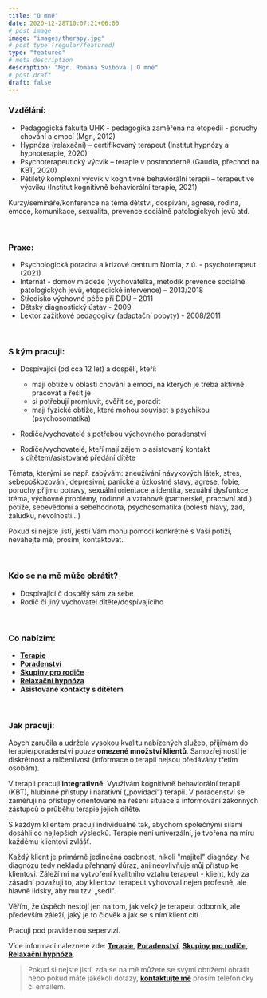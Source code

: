 ```yaml
---
title: "O mně"
date: 2020-12-28T10:07:21+06:00
# post image
image: "images/therapy.jpg"
# post type (regular/featured)
type: "featured"
# meta description
description: "Mgr. Romana Svíbová | O mně"
# post draft
draft: false
---
```


### Vzdělání:
- Pedagogická fakulta UHK - pedagogika zaměřená na etopedii - poruchy chování a emocí (Mgr., 2012)
- Hypnóza (relaxační) – certifikovaný terapeut (Institut hypnózy a hypnoterapie, 2020)
- Psychoterapeutický výcvik – terapie v postmoderně (Gaudia, přechod na KBT, 2020)
- Pětiletý komplexní výcvik v kognitivně behaviorální terapii – terapeut ve výcviku (Institut kognitivně behaviorální terapie, 2021)

Kurzy/semináře/konference na téma dětství, dospívání, agrese, rodina, emoce, komunikace, sexualita, prevence sociálně patologických jevů atd.

<br>

### Praxe:
- Psychologická poradna a krizové centrum Nomia, z.ú. - psychoterapeut (2021)
- Internát - domov mládeže (vychovatelka, metodik prevence sociálně patologických jevů, etopedické intervence) – 2013/2018
- Středisko výchovné péče při DDÚ – 2011
- Dětský diagnostický ústav - 2009
- Lektor zážitkové pedagogiky (adaptační pobyty) - 2008/2011

<br>

### S kým pracuji:
- Dospívající (od cca 12 let) a dospělí, kteří:


  - mají obtíže v oblasti chování a emocí, na kterých je třeba aktivně pracovat a řešit je
  - si potřebují promluvit, svěřit se, poradit 
  - mají fyzické obtíže, které mohou souviset s psychikou (psychosomatika)
- Rodiče/vychovatelé s potřebou výchovného poradenství
- Rodiče/vychovatelé, kteří mají zájem o asistovaný kontakt s dítětem/asistované předání dítěte

Témata, kterými se např. zabývám: zneužívání návykových látek, stres, sebepoškozování, depresivní, panické a úzkostné stavy, agrese, fobie, poruchy přijmu potravy, sexuální orientace a identita, sexuální dysfunkce, tréma, výchovné problémy, rodinné a vztahové (partnerské, pracovní atd.) potíže, sebevědomí a sebehodnota, psychosomatika (bolesti hlavy, zad, žaludku, nevolnosti…)

Pokud si nejste jistí, jestli Vám mohu pomoci konkrétně s Vaší potíží, neváhejte mě, prosím, kontaktovat.

<br>

### Kdo se na mě může obrátit?
- Dospívající č dospělý sám za sebe 
- Rodič či jiný vychovatel dítěte/dospívajícího 

<br>

### Co nabízím:
- [**Terapie**](/terapie)
- [**Poradenství**](/poradenstvi)
- [**Skupiny pro rodiče**](/skupiny)
- [**Relaxační hypnóza**](/hypnoza)
- **Asistované kontakty s dítětem**

<br>

### Jak pracuji:
Abych zaručila a udržela vysokou kvalitu nabízených služeb, přijímám do terapie/poradenství pouze **omezené množství klientů**. Samozřejmostí je diskrétnost a mlčenlivost (informace o terapii nejsou předávány třetím osobám).

V terapii pracuji **integrativně**. Využívám kognitivně behaviorální terapii (KBT), hlubinné přístupy i narativní („povídací“) terapii. V poradenství se zaměřuji na přístupy orientované na řešení situace a informování zákonných zástupců o průběhu terapie jejich dítěte.

S každým klientem pracuji individuálně tak, abychom společnými silami dosáhli co nejlepších výsledků. Terapie není univerzální, je tvořena na míru každému klientovi zvlášť.

Každý klient je primárně jedinečná osobnost, nikoli "majitel" diagnózy. Na diagnózu tedy nekladu přehnaný důraz, ani neovlivňuje můj přístup ke klientovi. Záleží mi na vytvoření kvalitního vztahu terapeut - klient, kdy za zásadní považuji to, aby klientovi terapeut vyhovoval nejen profesně, ale hlavně lidsky, aby mu tzv. „sedl“.

Věřím, že úspěch nestojí jen na tom, jak velký je terapeut odborník, ale především záleží, jaký je to člověk a jak se s ním klient cítí.

Pracuji pod pravidelnou sepervizí.

Více informací naleznete zde: [**Terapie**](/terapie), [**Poradenství**](/poradenstvi), [**Skupiny pro rodiče**](/skupiny), [**Relaxační hypnóza**](/hypoza).

> Pokud si nejste jistí, zda se na mě můžete se svými obtížemi obrátit nebo pokud máte jakékoli dotazy, [**kontaktujte mě**](/contact) prosím telefonicky či emailem.
